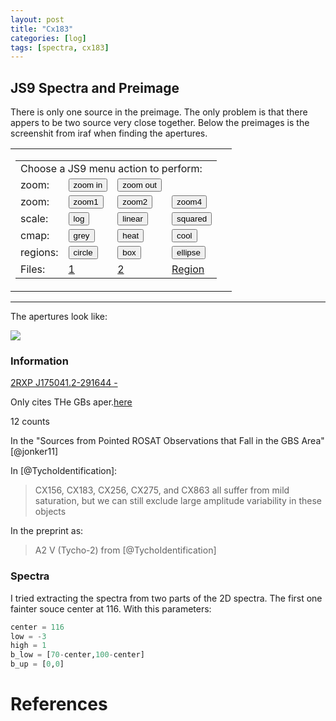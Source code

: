 ```yaml
---
layout: post
title: "Cx183"
categories: [log]
tags: [spectra, cx183]
---
```




## JS9 Spectra and Preimage

There is only one source in the preimage. The only problem is that there appers to be two source very close together. Below the preimages is the screenshit from iraf when finding the apertures. 


<!-- TO load at loading time -->
<table cellspacing="15">
<tr valign="bottom">
<td>
<table cellspacing="3">
<tr valign="bottom">
<td colspan="4">
Choose a JS9 menu action to perform:
</td>
</tr>


<tr valign="top">
<td>
zoom:
</td>
<td>
<button id="in" class="zoom2">zoom in</button>
</td>
<td>
<button id="out" class="zoom2">zoom out</button>
</td>
</tr>



<tr valign="top">
<td>
zoom:
</td>
<td>
<button id="z1" class="zoom">zoom1</button>
</td>
<td>
<button id="z2" class="zoom">zoom2</button>
</td>
<td>
<button id="z4" class="zoom">zoom4</button> 
</td>
</tr>

<tr valign="top">
<td>
scale:
</td>
<td>
<button id="log" class="scale">log</button> 
</td>
<td>
<button id="linear" class="scale">linear</button>
</td>
<td>
<button id="squared" class="scale">squared</button>
</td>
</tr>

<tr valign="top">
<td>
cmap:   
</td>
<td>
<button id="grey" class="color">grey</button>
</td>
<td>
<button id="heat" class="color">heat</button>
</td>
<td>
<button id="cool" class="color">cool</button>
</td>
</tr>

<tr valign="top">
<td>
regions:
</td>
<td>
<button id="circle" class="region">circle</button>
</td>
<td>
<button id="box" class="region">box</button>
</td>
<td>
<button id="ellipse" class="region">ellipse</button>
</td>
</tr>

<tr valign="top">
<td>
Files:
</td>
<td>
<a href='javascript:JS9.Load("{{site.baseurl}}/images/fits/preimagecx183.fits", {scale:"log"});'>1</a>
</td>
<td>
<a href='javascript:JS9.Load("{{site.baseurl}}/images/fits/SEXMcx183.fits", {scale:"log"});'>2</a>
</td>
<td>
<a href='javascript:JS9.LoadRegions("{{site.baseurl}}/images/regions/cx183.reg");'>Region</a>
</td>
</tr>

</table>

<td>
<div class="JS9Panner" data-width="200px" data-height="200px"></div>
</td>

</tr>
</table>

<div class="JS9"></div>
</div>
<script type="text/javascript">
var click;
if( "ontouchstart" in document.documentElement ){
  click = "touchstart";
} else {
  click = "click";
}
$(".zoom").on(click, function(evt){
  var s = $(evt.currentTarget).attr("id");
  JS9.SetZoom(s.charAt(1));
  return false;
});

$(".zoom2").on(click, function(evt){
  var s = $(evt.currentTarget).attr("id");
  var s2 = "|1"
  JS9.SetZoom(s.concat(s2));
  return false;
});

$(".scale").on(click, function(evt){
  var s = $(evt.currentTarget).attr("id");
  JS9.SetScale(s);
  return false;
});
$(".color").on(click, function(evt){
  var s = $(evt.currentTarget).attr("id");
  JS9.SetColormap(s);
  return false;
});
$(".region").on(click, function(evt){
  var s = $(evt.currentTarget).attr("id");
  JS9.AddRegions(s);
  return false;
});
JS9.Panner.HTML = "";
</script>



<script type="text/javascript">
   function downloadJSAtOnload() {
   JS9.Preload('{{site.baseurl}}/images/fits/preimagecx183.fits',{scale:'log',onload: func})
 }
  if (window.addEventListener)
      window.addEventListener("load", downloadJSAtOnload, false);
  else if (window.attachEvent)
      window.attachEvent("onload", downloadJSAtOnload);
  else window.onload = downloadJSAtOnload;
  function func() {
  JS9.SetPan(1250,1300);
  JS9.LoadRegions("{{site.baseurl}}/images/regions/cx183.reg");
  }
</script>

<div class="JS9Console" id="JS9Console" ></div>


- - - 

The apertures look like:

![]({{site.baseurl}}/images/aperturescx183.png)


### Information


[2RXP J175041.2-291644 -](http://simbad.u-strasbg.fr/simbad/sim-id?Ident=%406169479&Name=2RXP%20J175041.2-291644&submit=submit)

Only cites THe GBs aper.[here](http://vizier.u-strasbg.fr/viz-bin/VizieR-5?-ref=VIZ58842c132320&-out.add=.&-source=J/ApJS/194/18/table3&recno=183)

12 counts

In the "Sources from Pointed ROSAT Observations that Fall in the GBS Area" [@jonker11]

In [@TychoIdentification]:

> CX156, CX183, CX256, CX275, and CX863 all suffer from mild saturation, but we can still exclude large amplitude variability in these objects

In the preprint as:

> A2 V (Tycho-2) from [@TychoIdentification]




### Spectra


I tried extracting the spectra from two parts of the 2D spectra. The first one fainter souce center at 116. With this parameters:

```python
center = 116
low = -3
high = 1
b_low = [70-center,100-center]
b_up = [0,0]
```


<!--

Order 22 the trace fit. **Can I do this?**. They are very similar. They have the same weird double peak around **589.0 nm**. This is around where the **Na D** lines are. Na D I is at $589.592$ nm and Na D II at  $588.995$ nm. Same case for cx065. 


But no apparent H$\alpha$ emission at **656.3 nm**.  Also the **Ca II** triplets at 854.2 and 8662 and 849.2 nm are present. 


#### Aperture 3 

`secondstar = srfm[0].data[2]`

<script
    src="{{site.baseurl}}/images/bokehgraphs/spectraap3cx183smooth.js"
    id="758d0dc4-f3ce-4912-9d4a-41db12b62169"
    data-bokeh-model-id="f80169cc-cfb9-4ade-abf6-f42c81b144d9"
    data-bokeh-doc-id="d87718ae-d2d6-4720-809a-e2d6f5ec7b43"
></script>


#### Aperture 4

`secondstar = srfm[1].data[4]`

<script
    src="{{site.baseurl}}/images/bokehgraphs/spectraap4cx183smooth.js"
    id="9c27e68b-303b-4616-b14d-ce7bd9844f36"
    data-bokeh-model-id="0d8d1b0a-31c3-49e2-93d1-0c29728e6342"
    data-bokeh-doc-id="db4d5931-e53f-4b7f-8a2c-f840b0b908bc"
></script>

#### Aperture 4 "mos_science_sky_extracted"

Instead of using the mos_science_extracted, I used the one with the sky in the name. It is fairly similar but some littles lines appear. For example at 557.2 nm  **Does that mean that the one to use is the one without sky in the name?**


<script
    src="{{site.baseurl}}/images/bokehgraphs/spectraap4cx183smoothsky.js"
    id="a7ebbb66-d4f2-4224-bca3-b880d3ccc500"
    data-bokeh-model-id="e15ba148-1a62-4503-b7f4-031f34e7b6c9"
    data-bokeh-doc-id="5d5cb408-8c49-4119-9a0b-2eb4d1835360"
></script>
-->



# References



